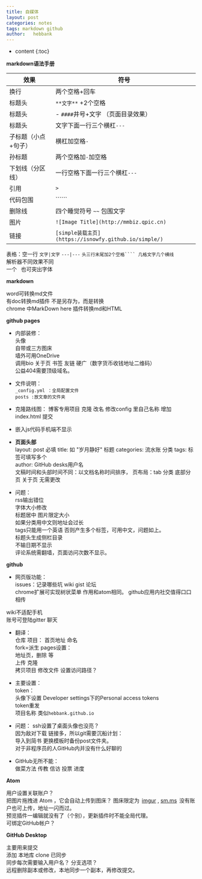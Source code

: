 ```yaml
---
title: 自媒体
layout: post
categories: notes
tags: markdown github
author:   hebbank
---
```


* content
{:toc}


**markdown语法手册**  

效果|符号  
---|---   
换行|两个空格+回车   
标题头|``**文字**``   +2个空格
标题头| - ``####``井号+文字  （页面目录效果）
标题头|文字下面一行三个横杠``---``  
子标题（小点+句子）|横杠加空格`` - ``    
孙标题|两个空格加``-``加空格  
下划线（分区线）|一行空格下面一行三个横杠``---``   
引用 |``>``  
代码包围| ``````    
删除线|四个睡觉符号  ``~~``  包围文字  
图片|``![Image Title](http://mmbiz.qpic.cn)  ``   
链接|``[simple装载主页](https://isnowfy.github.io/simple/) ``   




表格：空一行  ``文字|文字`` ``---|---`` ``头三行末尾加2个空格```` 几格文字几个横线``    
解析器不同效果不同  
一个` ` 也可突出字体   

**markdown**  

word可转换md文件  
有doc转换md插件 不是另存为，而是转换   
chrome 中MarkDown here 插件转换md和HTML  

**github pages**   
- 内部装修：  
头像   
自带或三方图床   
墙外可用OneDrive   
调用bio 关于页 书签 友链 硬广（数字货币收钱地址二维码）  
公益404需要顶级域名。    

- 文件说明：   
``_config.yml ：全局配置文件``   
``posts :放文章的文件夹``    
- 克隆路线图：
博客专用项目 克隆 改名 修改config 里自己名称 增加index.html 提交   
- 嵌入js代码手机端不显示  
- **页面头部**   
layout: post 必填
title: 如 "岁月静好"  标题
categories: 流水账  分类
tags: 标签可填写多个  
author:  GitHub desks用户名   
文稿时间和头部时间不同：以文档名称时间排序，
页布局：tab 分类 底部分页 关于页 无需更改   

- 问题：  
rss输出错位  
字体大小修改  
标题居中  图片限定大小  
如果分类用中文则地址会过长  
tags只能用一个英语  否则产生多个标签，可用中文，问题如上。    
标题头生成侧栏目录   
不输日期不显示  
评论系统需翻墙，页面访问次数不显示。  

**github**   

- 网页版功能：  
issues：记录哪些坑  wiki gist 论坛  
chrome扩展可实现树状菜单 作用和atom相同。
github应用内社交值得口口相传    

wiki不适配手机    
账号可登陆gitter 聊天  
- 翻译：  
仓库  项目： 首页地址 命名    
fork=派生
pages设置：  
地址页，删除 等  
上传  克隆  
拷贝项目 修改文件 设置访问路径？  


- 主要设置：  
token：  
头像下设置  Developer settings下的Personal access tokens   
token重发   
项目名称 类似`hebbank.github.io`  

- 问题：
   ssh设置了桌面头像也没亮？  
   因为敌对下载 链接多，所以git需要沉船计划：  
   导入到简书
  更换模板时备份post文件夹。  
对于非程序员的人GitHub内并没有什么好聊的

- GitHub无所不能：   
做菜方法 传教 信访 投票 进度   

**Atom**   

用户设置关联账户？   
把图片拖拽进 Atom ，它会自动上传到图床？
图床限定为 
[imgur](https://imgur.com) , [sm.ms](https://sm.ms)
 没有账户也可上传，地址一闪而过。    
预览插件一编辑就没有了（个别），更新插件时不能全局代理。     
可绑定GitHub帐户？  

**GitHub Desktop**    

主要用来提交   
添加 本地库 clone 已同步   
同步每次需要输入用户名？
分支选项？   
远程删除副本或修改，本地同步一个副本，再修改提交。  
